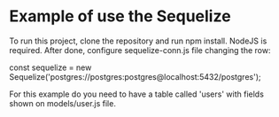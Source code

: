 # Example of use the Sequelize

To run this project, clone the repository and run npm install. NodeJS is required.
After done, configure sequelize-conn.js file changing the row:

const sequelize = new Sequelize('postgres://postgres:postgres@localhost:5432/postgres');

For this example do you need to have a table called 'users' with fields shown on models/user.js file.
